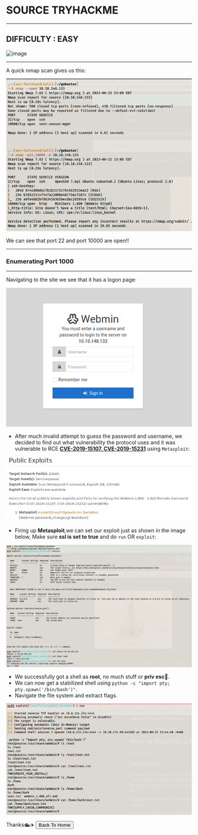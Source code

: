 # SOURCE TRYHACKME
***
## DIFFICULTY : EASY
![image](https://github.com/sec-fortress/sec-fortress.github.io/assets/132317714/343788f7-9c7c-478a-b8b7-c6b81277fb2a)

***

A quick nmap scan gives us this:

![image](../images/Pasted%20image%2020230622231249.png)

We can see that port 22<ssh> and port 10000<http> are open!!

***
### Enumerating Port 1000
***

Navigating to the site we see that it has a logon page:

![image](../images/Pasted%20image%2020230622231407.png)

- After much invalid attempt to guess the password and username, we decided to find out what vulnerability the protocol uses and it was vulnerable to RCE **[CVE-2019-15107, CVE-2019-15231](https://infosecmatter.com/nessus-plugin-library/?id=127911)** using `Metasploit`:

![image](../images/Pasted%20image%2020230622231909.png)

- Firing up **Metasploit**,we can set our exploit just as shown in the image below, Make sure **ssl is set to true** and do `run` OR `exploit`:

![image](../images/Pasted%20image%2020230622232212.png)

- We successfully got a shell as **root**, no much stuff or **priv esc**🥴.
- We can now get a stabilized shell using `python -c "import pty; pty.spawn('/bin/bash')"`.
- Navigate the file system and extract flags.

![image](../images/Pasted%20image%2020230622234651.png)

Thanks🛳️✈️
<button onclick="window.location.href='https://sec-fortress.github.io';">Back To Home</button>

